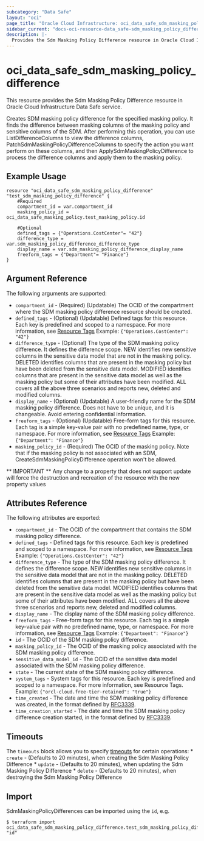 ```yaml
---
subcategory: "Data Safe"
layout: "oci"
page_title: "Oracle Cloud Infrastructure: oci_data_safe_sdm_masking_policy_difference"
sidebar_current: "docs-oci-resource-data_safe-sdm_masking_policy_difference"
description: |-
  Provides the Sdm Masking Policy Difference resource in Oracle Cloud Infrastructure Data Safe service
---
```


# oci_data_safe_sdm_masking_policy_difference
This resource provides the Sdm Masking Policy Difference resource in Oracle Cloud Infrastructure Data Safe service.

Creates SDM masking policy difference for the specified masking policy. It finds the difference between
masking columns of the masking policy and sensitive columns of the SDM. After performing this operation,
you can use ListDifferenceColumns to view the difference columns, PatchSdmMaskingPolicyDifferenceColumns
to specify the action you want perform on these columns, and then ApplySdmMaskingPolicyDifference to process the
difference columns and apply them to the masking policy.


## Example Usage

```hcl
resource "oci_data_safe_sdm_masking_policy_difference" "test_sdm_masking_policy_difference" {
	#Required
	compartment_id = var.compartment_id
	masking_policy_id = oci_data_safe_masking_policy.test_masking_policy.id

	#Optional
	defined_tags = {"Operations.CostCenter"= "42"}
	difference_type = var.sdm_masking_policy_difference_difference_type
	display_name = var.sdm_masking_policy_difference_display_name
	freeform_tags = {"Department"= "Finance"}
}
```

## Argument Reference

The following arguments are supported:

* `compartment_id` - (Required) (Updatable) The OCID of the compartment where the SDM masking policy difference resource should be created.
* `defined_tags` - (Optional) (Updatable) Defined tags for this resource. Each key is predefined and scoped to a namespace. For more information, see [Resource Tags](https://docs.cloud.oracle.com/iaas/Content/General/Concepts/resourcetags.htm)  Example: `{"Operations.CostCenter": "42"}` 
* `difference_type` - (Optional) The type of the SDM masking policy difference. It defines the difference scope. NEW identifies new sensitive columns in the sensitive data model that are not in the masking policy. DELETED identifies columns that are present in the masking policy but have been deleted from the sensitive data model. MODIFIED identifies columns that are present in the sensitive data model as well as the masking policy but some of their attributes have been modified. ALL covers all the above three scenarios and reports new, deleted and modified columns. 
* `display_name` - (Optional) (Updatable) A user-friendly name for the SDM masking policy difference. Does not have to be unique, and it is changeable. Avoid entering confidential information.
* `freeform_tags` - (Optional) (Updatable) Free-form tags for this resource. Each tag is a simple key-value pair with no predefined name, type, or namespace. For more information, see [Resource Tags](https://docs.cloud.oracle.com/iaas/Content/General/Concepts/resourcetags.htm)  Example: `{"Department": "Finance"}` 
* `masking_policy_id` - (Required) The OCID of the masking policy. Note that if the masking policy is not associated with an SDM, CreateSdmMaskingPolicyDifference operation won't be allowed. 


** IMPORTANT **
Any change to a property that does not support update will force the destruction and recreation of the resource with the new property values

## Attributes Reference

The following attributes are exported:

* `compartment_id` - The OCID of the compartment that contains the SDM masking policy difference.
* `defined_tags` - Defined tags for this resource. Each key is predefined and scoped to a namespace. For more information, see [Resource Tags](https://docs.cloud.oracle.com/iaas/Content/General/Concepts/resourcetags.htm)  Example: `{"Operations.CostCenter": "42"}` 
* `difference_type` - The type of the SDM masking policy difference. It defines the difference scope. NEW identifies new sensitive columns in the sensitive data model that are not in the masking policy. DELETED identifies columns that are present in the masking policy but have been deleted from the sensitive data model. MODIFIED identifies columns that are present in the sensitive data model as well as the masking policy but some of their attributes have been modified. ALL covers all the above three scenarios and reports new, deleted and modified columns. 
* `display_name` - The display name of the SDM masking policy difference.
* `freeform_tags` - Free-form tags for this resource. Each tag is a simple key-value pair with no predefined name, type, or namespace. For more information, see [Resource Tags](https://docs.cloud.oracle.com/iaas/Content/General/Concepts/resourcetags.htm)  Example: `{"Department": "Finance"}` 
* `id` - The OCID of the SDM masking policy difference.
* `masking_policy_id` - The OCID of the masking policy associated with the SDM masking policy difference.
* `sensitive_data_model_id` - The OCID of the sensitive data model associated with the SDM masking policy difference.
* `state` - The current state of the SDM masking policy difference.
* `system_tags` - System tags for this resource. Each key is predefined and scoped to a namespace. For more information, see Resource Tags. Example: `{"orcl-cloud.free-tier-retained": "true"}` 
* `time_created` - The date and time the SDM masking policy difference was created, in the format defined by [RFC3339](https://tools.ietf.org/html/rfc3339). 
* `time_creation_started` - The date and time the SDM masking policy difference creation started, in the format defined by [RFC3339](https://tools.ietf.org/html/rfc3339).

## Timeouts

The `timeouts` block allows you to specify [timeouts](https://registry.terraform.io/providers/oracle/oci/latest/docs/guides/changing_timeouts) for certain operations:
	* `create` - (Defaults to 20 minutes), when creating the Sdm Masking Policy Difference
	* `update` - (Defaults to 20 minutes), when updating the Sdm Masking Policy Difference
	* `delete` - (Defaults to 20 minutes), when destroying the Sdm Masking Policy Difference


## Import

SdmMaskingPolicyDifferences can be imported using the `id`, e.g.

```
$ terraform import oci_data_safe_sdm_masking_policy_difference.test_sdm_masking_policy_difference "id"
```

